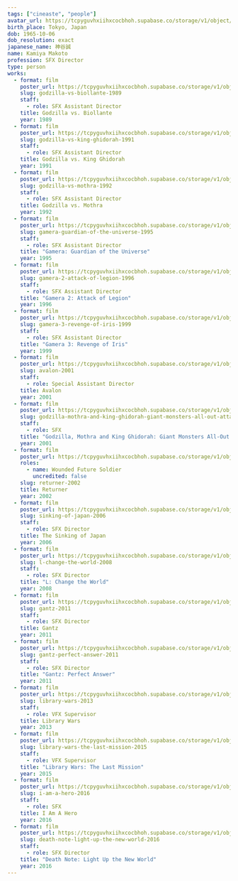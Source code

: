 ```yaml
---
tags: ["cineaste", "people"]
avatar_url: https://tcpyguvhxiihxcocbhoh.supabase.co/storage/v1/object/public/godzilla-cineaste-public/content/people/kamiya-makoto/kamiya-makoto.jpg
birth_place: Tokyo, Japan
dob: 1965-10-06
dob_resolution: exact
japanese_name: 神谷誠
name: Kamiya Makoto
profession: SFX Director
type: person
works:
  - format: film
    poster_url: https://tcpyguvhxiihxcocbhoh.supabase.co/storage/v1/object/public/godzilla-cineaste-public/content/films/godzilla-vs-biollante-1989/posters/godzilla-vs-biollante-1989.jpg
    slug: godzilla-vs-biollante-1989
    staff:
      - role: SFX Assistant Director
    title: Godzilla vs. Biollante
    year: 1989
  - format: film
    poster_url: https://tcpyguvhxiihxcocbhoh.supabase.co/storage/v1/object/public/godzilla-cineaste-public/content/films/godzilla-vs-king-ghidorah-1991/posters/godzilla-vs-king-ghidorah-1991.jpg
    slug: godzilla-vs-king-ghidorah-1991
    staff:
      - role: SFX Assistant Director
    title: Godzilla vs. King Ghidorah
    year: 1991
  - format: film
    poster_url: https://tcpyguvhxiihxcocbhoh.supabase.co/storage/v1/object/public/godzilla-cineaste-public/content/films/godzilla-vs-mothra-1992/posters/godzilla-vs-mothra-1992.jpg
    slug: godzilla-vs-mothra-1992
    staff:
      - role: SFX Assistant Director
    title: Godzilla vs. Mothra
    year: 1992
  - format: film
    poster_url: https://tcpyguvhxiihxcocbhoh.supabase.co/storage/v1/object/public/godzilla-cineaste-public/content/films/gamera-guardian-of-the-universe-1995/posters/gamera-the-guardian-of-the-universe-1995.jpg
    slug: gamera-guardian-of-the-universe-1995
    staff:
      - role: SFX Assistant Director
    title: "Gamera: Guardian of the Universe"
    year: 1995
  - format: film
    poster_url: https://tcpyguvhxiihxcocbhoh.supabase.co/storage/v1/object/public/godzilla-cineaste-public/content/films/gamera-2-attack-of-legion-1996/posters/gamera-2-advent-of-legion-1996.jpg
    slug: gamera-2-attack-of-legion-1996
    staff:
      - role: SFX Assistant Director
    title: "Gamera 2: Attack of Legion"
    year: 1996
  - format: film
    poster_url: https://tcpyguvhxiihxcocbhoh.supabase.co/storage/v1/object/public/godzilla-cineaste-public/content/films/gamera-3-revenge-of-iris-1999/posters/gamera-3-revenge-of-iris-1999.jpg
    slug: gamera-3-revenge-of-iris-1999
    staff:
      - role: SFX Assistant Director
    title: "Gamera 3: Revenge of Iris"
    year: 1999
  - format: film
    poster_url: https://tcpyguvhxiihxcocbhoh.supabase.co/storage/v1/object/public/godzilla-cineaste-public/content/films/avalon-2001/posters/avalon-2001.jpg
    slug: avalon-2001
    staff:
      - role: Special Assistant Director
    title: Avalon
    year: 2001
  - format: film
    poster_url: https://tcpyguvhxiihxcocbhoh.supabase.co/storage/v1/object/public/godzilla-cineaste-public/content/films/godzilla-mothra-and-king-ghidorah-giant-monsters-all-out-attack-2001/posters/gmk-2001.jpg
    slug: godzilla-mothra-and-king-ghidorah-giant-monsters-all-out-attack-2001
    staff:
      - role: SFX
    title: "Godzilla, Mothra and King Ghidorah: Giant Monsters All-Out Attack"
    year: 2001
  - format: film
    poster_url: https://tcpyguvhxiihxcocbhoh.supabase.co/storage/v1/object/public/godzilla-cineaste-public/content/films/returner-2002/posters/returner-2002.jpg
    roles:
      - name: Wounded Future Soldier
        uncredited: false
    slug: returner-2002
    title: Returner
    year: 2002
  - format: film
    poster_url: https://tcpyguvhxiihxcocbhoh.supabase.co/storage/v1/object/public/godzilla-cineaste-public/content/films/sinking-of-japan-2006/posters/sinking-of-japan-2006.jpg
    slug: sinking-of-japan-2006
    staff:
      - role: SFX Director
    title: The Sinking of Japan
    year: 2006
  - format: film
    poster_url: https://tcpyguvhxiihxcocbhoh.supabase.co/storage/v1/object/public/godzilla-cineaste-public/content/films/l-change-the-world-2008/posters/l-change-the-world-2008.jpg
    slug: l-change-the-world-2008
    staff:
      - role: SFX Director
    title: "L: Change the World"
    year: 2008
  - format: film
    poster_url: https://tcpyguvhxiihxcocbhoh.supabase.co/storage/v1/object/public/godzilla-cineaste-public/content/films/gantz-2011/posters/gantz-2011.jpg
    slug: gantz-2011
    staff:
      - role: SFX Director
    title: Gantz
    year: 2011
  - format: film
    poster_url: https://tcpyguvhxiihxcocbhoh.supabase.co/storage/v1/object/public/godzilla-cineaste-public/content/films/gantz-perfect-answer-2011/posters/gantz-perfect-answer-2011.jpg
    slug: gantz-perfect-answer-2011
    staff:
      - role: SFX Director
    title: "Gantz: Perfect Answer"
    year: 2011
  - format: film
    poster_url: https://tcpyguvhxiihxcocbhoh.supabase.co/storage/v1/object/public/godzilla-cineaste-public/content/films/library-wars-2013/posters/library-wars-2013.jpg
    slug: library-wars-2013
    staff:
      - role: VFX Supervisor
    title: Library Wars
    year: 2013
  - format: film
    poster_url: https://tcpyguvhxiihxcocbhoh.supabase.co/storage/v1/object/public/godzilla-cineaste-public/content/films/library-wars-the-last-mission-2015/posters/library-wars-the-last-mission-2015.jpg
    slug: library-wars-the-last-mission-2015
    staff:
      - role: VFX Supervisor
    title: "Library Wars: The Last Mission"
    year: 2015
  - format: film
    poster_url: https://tcpyguvhxiihxcocbhoh.supabase.co/storage/v1/object/public/godzilla-cineaste-public/content/films/i-am-a-hero-2016/posters/i-am-a-hero-2016.jpg
    slug: i-am-a-hero-2016
    staff:
      - role: SFX
    title: I Am A Hero
    year: 2016
  - format: film
    poster_url: https://tcpyguvhxiihxcocbhoh.supabase.co/storage/v1/object/public/godzilla-cineaste-public/content/films/death-note-light-up-the-new-world-2016/posters/death-note-light-up-the-new-world-2016.jpg
    slug: death-note-light-up-the-new-world-2016
    staff:
      - role: SFX Director
    title: "Death Note: Light Up the New World"
    year: 2016
---
```

